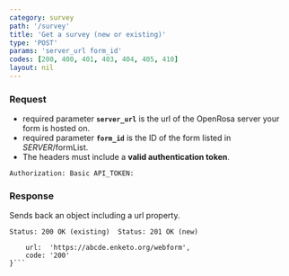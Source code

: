 ```yaml
---
category: survey
path: '/survey'
title: 'Get a survey (new or existing)'
type: 'POST'
params: 'server_url form_id'
codes: [200, 400, 401, 403, 404, 405, 410]
layout: nil
---
```


### Request

* required parameter **`server_url`** is the url of the OpenRosa server your form is hosted on.
* required parameter **`form_id`** is the ID of the form listed in _SERVER_/formList.
* The headers must include a **valid authentication token**.

```Authorization: Basic API_TOKEN:```

### Response

Sends back an object including a url property.

```Status: 200 OK (existing)  Status: 201 OK (new)```
```{
    url:  'https://abcde.enketo.org/webform',
    code: '200'
}```
